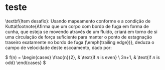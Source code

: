 # teste

\textbf{Item desafio}: Usando mapeamento conforme e a condição de Kutta\footnote{Afirma que um corpo com bordo de fuga em forma de cunha, que esteja se movendo através de um fluido, criará em torno de si uma circulação de força suficiente para manter o ponto de estagnação traseiro exatamente no bordo de fuga (\emph{trailing edge})}, deduza o campo de velocidade deste escoamento, dado por:


$
f(n) =
\begin{cases}
\frac{n}{2},  & \text{if $n$ is even}  \\
3n+1, & \text{if $n$ is odd}
\end{cases}
$

